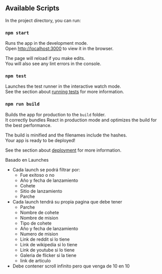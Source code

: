## Available Scripts

In the project directory, you can run:

### `npm start`

Runs the app in the development mode.\
Open [http://localhost:3000](http://localhost:3000) to view it in the browser.

The page will reload if you make edits.\
You will also see any lint errors in the console.

### `npm test`

Launches the test runner in the interactive watch mode.\
See the section about [running tests](https://facebook.github.io/create-react-app/docs/running-tests) for more information.

### `npm run build`

Builds the app for production to the `build` folder.\
It correctly bundles React in production mode and optimizes the build for the best performance.

The build is minified and the filenames include the hashes.\
Your app is ready to be deployed!

See the section about [deployment](https://facebook.github.io/create-react-app/docs/deployment) for more information.

Basado en Launches

- Cada launch se podrá filtrar por:
  - Fue exitoso o no
  - Año y fecha de lanzamiento
  - Cohete
  - Sitio de lanzamiento
  - Parche
- Cada launch tendrá su propia pagina que debe tener
  - Parche
  - Nombre de cohete
  - Nombre de mision
  - Tipo de cohete
  - Año y fecha de lanzamiento
  - Numero de mision
  - Link de reddit si lo tiene
  - Link de wikipedia si lo tiene
  - Link de youtube si lo tiene
  - Galeria de flicker si la tiene
  - link de articulo
- Debe contener scroll infinito pero que venga de 10 en 10
